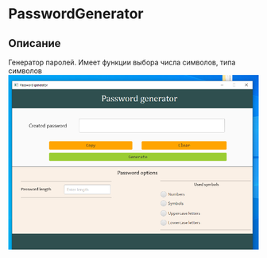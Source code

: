 # PasswordGenerator
## Описание
Генератор паролей. Имеет функции выбора числа символов, типа символов
![ScreenShot](img/GeneratrPas.png)
